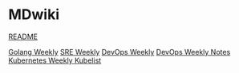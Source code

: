 # MDwiki

[README](README.md)

[Golang Weekly](golangweekly/)
[SRE Weekly](sreweekly/)
[DevOps Weekly](devopsweekly/)
[DevOps Weekly Notes](devopsweeklynotes/)
[Kubernetes Weekly Kubelist](kubelist/)


<!-- [gimmick:theme (inverse: true)](default) -->

<!-- [gimmick:ThemeChooser](Change theme) -->

<!-- [gimmick:forkmeongithub](http://github.com/Dynalon/mdwiki/) -->

<!-- counter pixel for counting visitors -->
<!-- <img src="http://stats.markdown.io/mdwiki_info.gif" style="display:none;"/> -->
